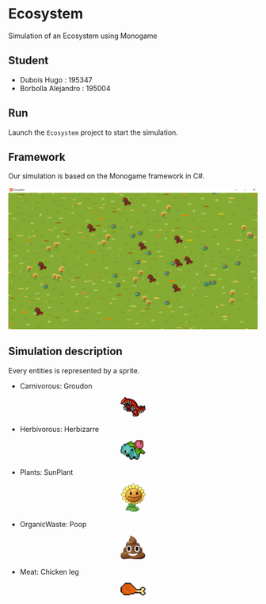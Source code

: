 # Ecosystem
Simulation of an Ecosystem using Monogame

## Student
* Dubois Hugo : 195347
* Borbolla Alejandro : 195004

## Run
Launch the `Ecosystem` project to start the simulation.

## Framework
Our simulation is based on the Monogame framework in C#.

<p align="center">
	<img src="./ecosystem_image.png" alt="Groudon" width="700">
</p>

## Simulation description
Every entities is represented by a sprite.
* Carnivorous: Groudon

<p align="center">
	<img src="./Ecosystem/Ecosystem/Content/Pictures/Groudon/Groudon0.png" alt="Groudon" width="50">
</p>

* Herbivorous: Herbizarre

<p align="center">
<img src="./Ecosystem/Ecosystem/Content/Pictures/Herbizarre/Herbizarre0.png" alt="Herbizarre" width="50">
</p>

* Plants: SunPlant
<p align="center">
	<img src="./Ecosystem/Ecosystem/Content/Pictures/Plants/Plant.png" alt="Plants" width="50" >
</p>

* OrganicWaste: Poop
<p align="center">
	<img src="./Ecosystem/Ecosystem/Content/Pictures/Poop/Poop0.png" alt="Poop" width="50" >
</p>

* Meat: Chicken leg
<p align="center">
	<img src="./Ecosystem/Ecosystem/Content/Pictures/Meat/Meat0.png" alt="Meat" width="50" >
</p>
